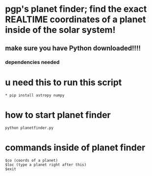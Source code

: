 <h1>pgp's planet finder; find the exact REALTIME coordinates of a planet inside of the solar system!</h1>
<h2>make sure you have Python downloaded!!!!</h2>

### dependencies needed

<h1>u need this to run this script</h1>

```
* pip install astropy numpy

```
<h1>how to start planet finder</h1>

```
python planetfinder.py
```



<h1>commands inside of planet finder</h1>

```
$co (coords of a planet)
$loc (type a planet right after this)
$exit
```

